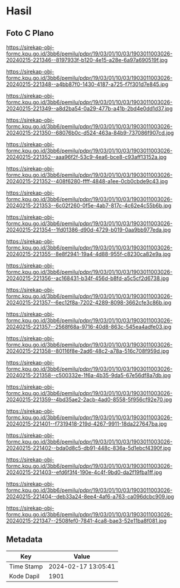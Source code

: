 # Hasil

## Foto C Plano

https://sirekap-obj-formc.kpu.go.id/3bb6/pemilu/pdpr/19/03/01/10/03/1903011003026-20240215-221346--8197933f-b120-4e15-a28e-6a97a690519f.jpg

https://sirekap-obj-formc.kpu.go.id/3bb6/pemilu/pdpr/19/03/01/10/03/1903011003026-20240215-221348--a4bb87f0-1430-4187-a725-f7f301d7e845.jpg

https://sirekap-obj-formc.kpu.go.id/3bb6/pemilu/pdpr/19/03/01/10/03/1903011003026-20240215-221349--a8d2ba54-0a29-477b-a41b-2bd4e0dd1d37.jpg

https://sirekap-obj-formc.kpu.go.id/3bb6/pemilu/pdpr/19/03/01/10/03/1903011003026-20240215-221350--68076b0c-d524-463a-84b9-737086f907cd.jpg

https://sirekap-obj-formc.kpu.go.id/3bb6/pemilu/pdpr/19/03/01/10/03/1903011003026-20240215-221352--aaa96f2f-53c9-4ea6-bce8-c93aff13152a.jpg

https://sirekap-obj-formc.kpu.go.id/3bb6/pemilu/pdpr/19/03/01/10/03/1903011003026-20240215-221352--408f6280-ffff-4848-a1ee-0cb0cbde9c43.jpg

https://sirekap-obj-formc.kpu.go.id/3bb6/pemilu/pdpr/19/03/01/10/03/1903011003026-20240215-221353--6c02f260-0f5e-4ab7-817c-4c62e4c55b6b.jpg

https://sirekap-obj-formc.kpu.go.id/3bb6/pemilu/pdpr/19/03/01/10/03/1903011003026-20240215-221354--1fd01386-d90d-4729-b019-0aa9bb977eda.jpg

https://sirekap-obj-formc.kpu.go.id/3bb6/pemilu/pdpr/19/03/01/10/03/1903011003026-20240215-221355--8e8f2941-19a4-4d88-955f-c8230ca82e9a.jpg

https://sirekap-obj-formc.kpu.go.id/3bb6/pemilu/pdpr/19/03/01/10/03/1903011003026-20240215-221356--ac168431-b34f-456d-b8fd-a5c5cf2d6738.jpg

https://sirekap-obj-formc.kpu.go.id/3bb6/pemilu/pdpr/19/03/01/10/03/1903011003026-20240215-221357--6ec12f8a-7202-4289-8098-3662cfe3c86b.jpg

https://sirekap-obj-formc.kpu.go.id/3bb6/pemilu/pdpr/19/03/01/10/03/1903011003026-20240215-221357--2568f68a-9716-40d8-863c-545ea4adfe03.jpg

https://sirekap-obj-formc.kpu.go.id/3bb6/pemilu/pdpr/19/03/01/10/03/1903011003026-20240215-221358--80116f8e-2ad6-48c2-a78a-516c708f959d.jpg

https://sirekap-obj-formc.kpu.go.id/3bb6/pemilu/pdpr/19/03/01/10/03/1903011003026-20240215-221358--c500332e-1f6a-4b35-9da5-67e56df8a7db.jpg

https://sirekap-obj-formc.kpu.go.id/3bb6/pemilu/pdpr/19/03/01/10/03/1903011003026-20240215-221359--4bd35ae2-2acb-4ad0-8558-5f956cf92e70.jpg

https://sirekap-obj-formc.kpu.go.id/3bb6/pemilu/pdpr/19/03/01/10/03/1903011003026-20240215-221401--f7319418-219d-4267-9911-18da227647ba.jpg

https://sirekap-obj-formc.kpu.go.id/3bb6/pemilu/pdpr/19/03/01/10/03/1903011003026-20240215-221402--bda0d8c5-db91-448c-836a-5d1ebcf4390f.jpg

https://sirekap-obj-formc.kpu.go.id/3bb6/pemilu/pdpr/19/03/01/10/03/1903011003026-20240215-221403--efd6f3f4-190e-4c4f-9bd0-da2f19fba1ff.jpg

https://sirekap-obj-formc.kpu.go.id/3bb6/pemilu/pdpr/19/03/01/10/03/1903011003026-20240215-221404--deb33a24-8ee4-4af6-a763-ca096dcbc909.jpg

https://sirekap-obj-formc.kpu.go.id/3bb6/pemilu/pdpr/19/03/01/10/03/1903011003026-20240215-221347--2508fef0-7841-4ca8-bae3-52e11ba8f081.jpg


## Metadata

| Key        | Value               |
| ---------- | ------------------- |
| Time Stamp | 2024-02-17 13:05:41 |
| Kode Dapil | 1901                |



